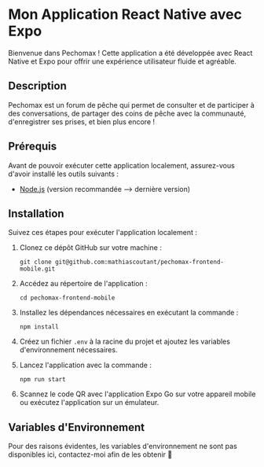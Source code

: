 # Mon Application React Native avec Expo

Bienvenue dans Pechomax ! Cette application a été développée avec React Native et Expo pour offrir une expérience utilisateur fluide et agréable.

## Description

Pechomax est un forum de pêche qui permet de consulter et de participer à des conversations, de partager des coins de pêche avec la communauté, d'enregistrer ses prises, et bien plus encore !

## Prérequis

Avant de pouvoir exécuter cette application localement, assurez-vous d'avoir installé les outils suivants :

- [Node.js](https://nodejs.org) (version recommandée --> dernière version)

## Installation

Suivez ces étapes pour exécuter l'application localement :

1. Clonez ce dépôt GitHub sur votre machine :
   ```
   git clone git@github.com:mathiascoutant/pechomax-frontend-mobile.git
   ```

2. Accédez au répertoire de l'application :
   ```
   cd pechomax-frontend-mobile
   ```

3. Installez les dépendances nécessaires en exécutant la commande :
   ```
   npm install
   ```

4. Créez un fichier `.env` à la racine du projet et ajoutez les variables d'environnement nécessaires.

5. Lancez l'application avec la commande :
   ```
   npm run start
   ```

6. Scannez le code QR avec l'application Expo Go sur votre appareil mobile ou exécutez l'application sur un émulateur.

## Variables d'Environnement

Pour des raisons évidentes, les variables d'environnement ne sont pas disponibles ici, contactez-moi afin de les obtenir 🙂